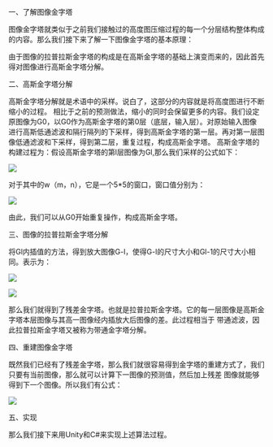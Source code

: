 一、了解图像金字塔

图像金字塔就类似于之前我们接触过的高度图压缩过程的每一个分层结构整体构成的内容。那么我们接下来了解一下图像金字塔的基本原理：

由于图像的拉普拉斯金字塔的构成是在高斯金字塔的基础上演变而来的，因此首先得对图像进行高斯金字塔分解。

二、高斯金字塔分解

高斯金字塔分解就是术语中的采样。说白了，这部分的内容就是将高度图进行不断缩小的过程。
相比于之前的预测做法，缩小的同时会保留更多的内容。我们设定原图像为G0，以G0作为高斯金字塔的第0层（底层，输入层）。对原始输入图像
进行高斯低通滤波和隔行隔列的下采样，得到高斯金字塔的第一层。再对第一层图像低通滤波和下采样，得到第二层，重复过程，构成高斯金字塔。
高斯金字塔的构建过程为：假设高斯金字塔的第l层图像为Gl,那么我们采样的公式如下：

![](https://i.loli.net/2018/08/01/5b615515915f5.jpg)

对于其中的w（m，n），它是一个5*5的窗口，窗口值分别为：

![](https://i.loli.net/2018/08/01/5b61557f0dfdf.jpg)

由此，我们可以从G0开始重复操作，构成高斯金字塔。

三、图像的拉普拉斯金字塔分解

将Gl内插值的方法，得到放大图像G-l，使得G-l的尺寸大小和Gl-1的尺寸大小相同。表示为：

![](https://i.loli.net/2018/08/01/5b6155dfcc028.jpg)

![](https://i.loli.net/2018/08/01/5b615605c609f.jpg)

那么我们就得到了残差金字塔。也就是拉普拉斯金字塔。它的每一层图像是高斯金字塔本层图像与其高一图像经内插放大后图像的差。此过程相当于
带通滤波，因此拉普拉斯金字塔又被称为带通金字塔分解。

四、重建图像金字塔

既然我们已经有了残差金字塔，那么我们就很容易得到金字塔的重建方式了，我们只要有当前图像，那么就可以计算下一图像的预测值，然后加上残差
图像就能够得到下一个图像。所以我们有公式：

![](https://i.loli.net/2018/08/01/5b6159836e9f5.jpg)

五、实现

那么我们接下来用Unity和C#来实现上述算法过程。






